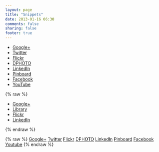 ```yaml
---
layout: page
title: "Snippets"
date: 2013-01-16 06:30
comments: false
sharing: false
footer: true
---
```


* [Google+](https://plus.google.com/u/0/107046878530748803729/posts)
* [Twitter](http://twitter.com/rickcogley)
* [Flickr](http://www.flickr.com/photos/rickcogley/)
* [DPHOTO](http://rickcogley.dphoto.com)
* [LinkedIn](http://www.linkedin.com/in/rickcogley)
* [Pinboard](https://pinboard.in/u:rickcogley)
* [Facebook](https://www.facebook.com/rickcogley)
* [YouTube](http://www.youtube.com/user/rickcogley)



{% raw %}
<ul class="nav nav-list">
  <li class="active"><a href="https://plus.google.com/u/0/107046878530748803729/posts"><i class="icon-google-plus"></i> Google+</a></li>
  <li><a href="http://twitter.com/rickcogley"><i class="icon-twitter"></i> Library</a></li>
  <li><a href="http://www.flickr.com/photos/rickcogley/"><i class="icon-camera"></i> Flickr</a></li>
  <li><a href="http://www.linkedin.com/in/rickcogley"><i class="icon-linkedin-sign"></i> LinkedIn</a></li>
</ul>
{% endraw %}


{% raw %}
<a class="btn btn-danger" href="https://plus.google.com/u/0/107046878530748803729/posts"><i class="icon-google-plus icon-large"></i> Google+</a>
<a class="btn btn-success" href="http://twitter.com/rickcogley"><i class="icon-twitter icon-large"></i> Twitter</a>
<a class="btn btn-inverse" href="http://www.flickr.com/photos/rickcogley/"><i class="icon-camera-retro icon-large"></i> Flickr</a>
<a class="btn btn-warning" href="ttp://rickcogley.dphoto.com"><i class="icon-th icon-large"></i> DPHOTO</a>
<a class="btn btn-info" href="http://www.linkedin.com/in/rickcogley"><i class="icon-linkedin-sign icon-large"></i> LinkedIn</a>
<a class="btn" href="https://pinboard.in/u:rickcogley"><i class="icon-pushpin icon-large"></i> Pinboard</a>
<a class="btn btn-primary" href="https://www.facebook.com/rickcogley"><i class="icon-facebook-sign icon-large"></i> Facebook</a>
<a class="btn btn-warning" href="http://www.youtube.com/user/rickcogley"><i class="icon-facetime-video icon-large"></i> Youtube</a>
{% endraw %}

